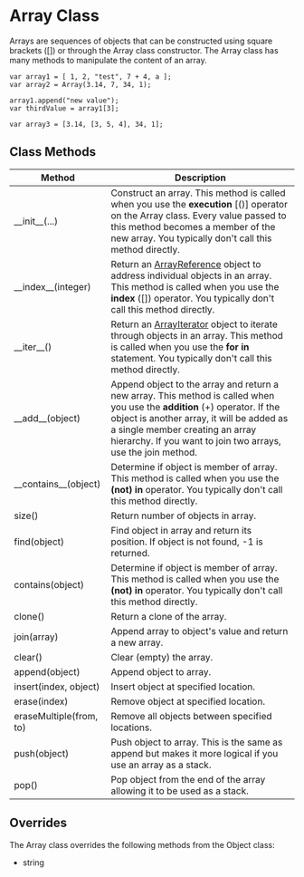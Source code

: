# Array Class

Arrays are sequences of objects that can be constructed using square
brackets ([]) or through the Array class constructor. The Array class has
many methods to manipulate the content of an array.

    var array1 = [ 1, 2, "test", 7 + 4, a ];
    var array2 = Array(3.14, 7, 34, 1);

	array1.append("new value");
	var thirdValue = array1[3];

	var array3 = [3.14, [3, 5, 4], 34, 1];

Class Methods
-------------

| Method | Description |
| ------ | ----------- |
| \_\_init__(...) | Construct an array. This method is called when you use the **execution** [()] operator on the Array class. Every value passed to this method becomes a member of the new array. You typically don't call this method directly. |
| \_\_index__(integer) | Return an [ArrayReference](ArrayReference.md) object to address individual objects in an array. This method is called when you use the **index** ([]) operator. You typically don't call this method directly. |
| \_\_iter__() | Return an [ArrayIterator](ArrayIterator.md) object to iterate through objects in an array. This method is called when you use the **for in** statement. You typically don't call this method directly. |
| \_\_add__(object) | Append object to the array and return a new array. This method is called when you use the **addition** (+) operator. If the object is another array, it will be added as a single member creating an array hierarchy. If you want to join two arrays, use the join method. |
| \_\_contains__(object) | Determine if object is member of array. This method is called when you use the **(not) in** operator. You typically don't call this method directly. |
| size() | Return number of objects in array. |
| find(object) | Find object in array and return its position. If object is not found, -1 is returned. |
| contains(object) | Determine if object is member of array. This method is called when you use the **(not) in** operator. You typically don't call this method directly. |
| clone() | Return a clone of the array. |
| join(array) | Append array to object's value and return a new array. |
| clear() | Clear (empty) the array. |
| append(object) | Append object to array. |
| insert(index, object) | Insert object at specified location. |
| erase(index) | Remove object at specified location. |
| eraseMultiple(from, to) | Remove all objects between specified locations. |
| push(object) | Push object to array. This is the same as append but makes it more logical if you use an array as a stack. |
| pop() | Pop object from the end of the array allowing it to be used as a stack. |

Overrides
---------

The Array class overrides the following methods from the Object class:

* string
